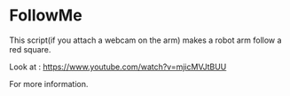 # FollowMe
This script(if you attach a webcam on the arm) makes a
robot arm follow a red square.

Look at : https://www.youtube.com/watch?v=mjicMVJtBUU 

For more information.

